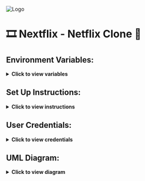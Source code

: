![Logo](./app/favicon.ico)

# 🎞️ Nextflix - Netflix Clone 🍿

## Environment Variables:

<details>
<summary>
<strong>Click to view variables</strong>
</summary>

-         AUTH_SECRET
-         DATABASE_URL
-         NEXT_PUBLIC_CLOUDINARY_CLOUD_NAME
-         NEXT_PUBLIC_CLOUDINARY_API_KEY
-         CLOUDINARY_API_SECRET

</details>

## Set Up Instructions:

<details>
<summary>
<strong>Click to view instructions</strong>
</summary>

- Download dependencies by running:

          pnpm install

- Start up the app using:

          pnpm run

</details>

## User Credentials:

<details>
<summary>
<strong>Click to view credentials</strong>
</summary>

- You can use any one of the following credentials:

  ```text
  email: user1@example.com
  password: Abc123*
  ```

  ```text
  email: user2@example.com
  password: Xyz789*
  ```

- Or register a new user with a **valid** email and password:

</details>

## UML Diagram:

<details>
<summary>
<strong>Click to view diagram</strong>
</summary>

![UML Diagram](./prisma-uml.png)

</details>
